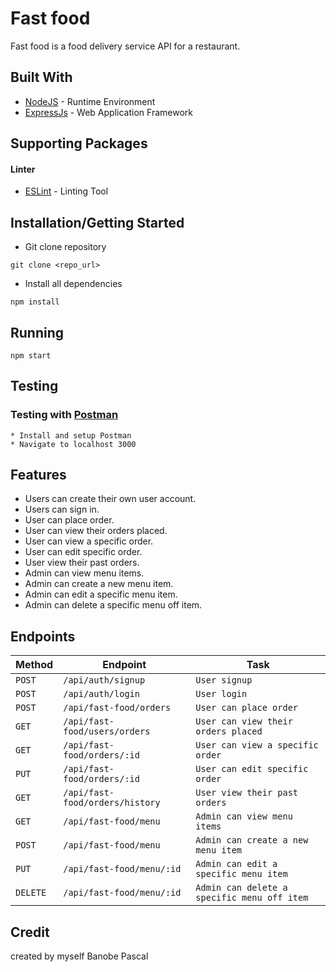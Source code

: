 # Fast food
Fast food is a food delivery service API for a restaurant.

## Built With

* [NodeJS](https://nodejs.org/) - Runtime Environment
* [ExpressJs](https://expressjs.com/) - Web Application Framework



## Supporting Packages
#### Linter

* [ESLint](https://eslint.org/) - Linting Tool

## Installation/Getting Started
* Git clone repository
``` 
git clone <repo_url>
```

* Install all dependencies
```
npm install
```
## Running
```
npm start
```

## Testing

### Testing with [Postman](www.postman.com)
```
* Install and setup Postman 
* Navigate to localhost 3000 
```

## Features
* Users can create their own user account.
* Users can sign in.
* User can place order.
* User can view their orders placed.
* User can view a specific order.
* User can edit specific order.
* User view their past orders.
* Admin can view menu items.
* Admin can create a new menu item.
* Admin can edit a specific menu item.
* Admin can delete a specific menu off item.

## Endpoints
|  Method  |  Endpoint  |  Task  |
|  --- |  --- |  ---  |
|  `POST`  |  `/api/auth/signup`  |  `User signup`  |
|  `POST`  |  `/api/auth/login`  |  `User login`  |
|  `POST`  |  `/api/fast-food/orders`  |  `User can place order`  |
|  `GET`  |  `/api/fast-food/users/orders`  |  `User can view their orders placed` |
|  `GET`  |  `/api/fast-food/orders/:id`  |  `User can view a specific order`  |
|  `PUT`  |  `/api/fast-food/orders/:id`  |  `User can edit specific order`  |
|  `GET`  |  `/api/fast-food/orders/history`  |  `User view their past orders`  |
|  `GET`  |  `/api/fast-food/menu`  |  `Admin can view menu items`  |
|  `POST`  |  `/api/fast-food/menu`  |  `Admin can create a new menu item`  |
|  `PUT`  |  `/api/fast-food/menu/:id`  |  `Admin can edit a specific menu item`  |
|  `DELETE`  |  `/api/fast-food/menu/:id`  |  `Admin can delete a specific menu off item`  |

## Credit
created by myself Banobe Pascal


